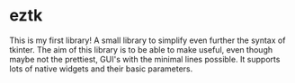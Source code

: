 # eztk
This is my first library! A small library to simplify even further the syntax of tkinter. The aim of this library is to be able to make useful, even though maybe not the prettiest, GUI's with the minimal lines possible. It supports lots of native widgets and their basic parameters.
